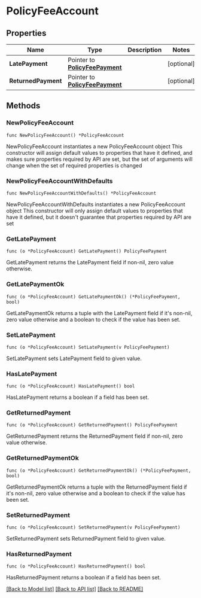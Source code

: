 # PolicyFeeAccount

## Properties

Name | Type | Description | Notes
------------ | ------------- | ------------- | -------------
**LatePayment** | Pointer to [**PolicyFeePayment**](PolicyFeePayment.md) |  | [optional] 
**ReturnedPayment** | Pointer to [**PolicyFeePayment**](PolicyFeePayment.md) |  | [optional] 

## Methods

### NewPolicyFeeAccount

`func NewPolicyFeeAccount() *PolicyFeeAccount`

NewPolicyFeeAccount instantiates a new PolicyFeeAccount object
This constructor will assign default values to properties that have it defined,
and makes sure properties required by API are set, but the set of arguments
will change when the set of required properties is changed

### NewPolicyFeeAccountWithDefaults

`func NewPolicyFeeAccountWithDefaults() *PolicyFeeAccount`

NewPolicyFeeAccountWithDefaults instantiates a new PolicyFeeAccount object
This constructor will only assign default values to properties that have it defined,
but it doesn't guarantee that properties required by API are set

### GetLatePayment

`func (o *PolicyFeeAccount) GetLatePayment() PolicyFeePayment`

GetLatePayment returns the LatePayment field if non-nil, zero value otherwise.

### GetLatePaymentOk

`func (o *PolicyFeeAccount) GetLatePaymentOk() (*PolicyFeePayment, bool)`

GetLatePaymentOk returns a tuple with the LatePayment field if it's non-nil, zero value otherwise
and a boolean to check if the value has been set.

### SetLatePayment

`func (o *PolicyFeeAccount) SetLatePayment(v PolicyFeePayment)`

SetLatePayment sets LatePayment field to given value.

### HasLatePayment

`func (o *PolicyFeeAccount) HasLatePayment() bool`

HasLatePayment returns a boolean if a field has been set.

### GetReturnedPayment

`func (o *PolicyFeeAccount) GetReturnedPayment() PolicyFeePayment`

GetReturnedPayment returns the ReturnedPayment field if non-nil, zero value otherwise.

### GetReturnedPaymentOk

`func (o *PolicyFeeAccount) GetReturnedPaymentOk() (*PolicyFeePayment, bool)`

GetReturnedPaymentOk returns a tuple with the ReturnedPayment field if it's non-nil, zero value otherwise
and a boolean to check if the value has been set.

### SetReturnedPayment

`func (o *PolicyFeeAccount) SetReturnedPayment(v PolicyFeePayment)`

SetReturnedPayment sets ReturnedPayment field to given value.

### HasReturnedPayment

`func (o *PolicyFeeAccount) HasReturnedPayment() bool`

HasReturnedPayment returns a boolean if a field has been set.


[[Back to Model list]](../README.md#documentation-for-models) [[Back to API list]](../README.md#documentation-for-api-endpoints) [[Back to README]](../README.md)


